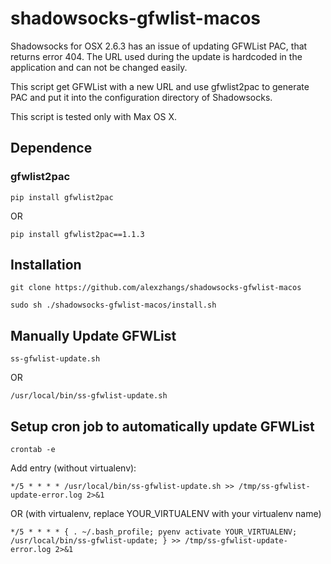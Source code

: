 # shadowsocks-gfwlist-macos

Shadowsocks for OSX 2.6.3 has an issue of updating GFWList PAC, that
returns error 404. The URL used during the update is hardcoded in the
application and can not be changed easily.

This script get GFWList with a new URL and use gfwlist2pac to generate
PAC and put it into the configuration directory of Shadowsocks.

This script is tested only with Max OS X.

## Dependence

### gfwlist2pac

```
pip install gfwlist2pac
```

OR

```
pip install gfwlist2pac==1.1.3
```

## Installation

```
git clone https://github.com/alexzhangs/shadowsocks-gfwlist-macos

sudo sh ./shadowsocks-gfwlist-macos/install.sh
```

## Manually Update GFWList

```
ss-gfwlist-update.sh
```

OR

```
/usr/local/bin/ss-gfwlist-update.sh
```

## Setup cron job to automatically update GFWList

```
crontab -e
```

Add entry (without virtualenv):

```
*/5 * * * * /usr/local/bin/ss-gfwlist-update.sh >> /tmp/ss-gfwlist-update-error.log 2>&1
```

OR (with virtualenv, replace YOUR_VIRTUALENV with your virtualenv name)

```
*/5 * * * * { . ~/.bash_profile; pyenv activate YOUR_VIRTUALENV; /usr/local/bin/ss-gfwlist-update; } >> /tmp/ss-gfwlist-update-error.log 2>&1
```
